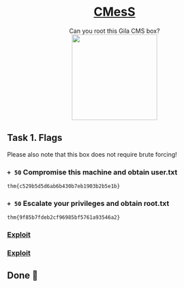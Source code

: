 # <div align="center">[CMesS](https://tryhackme.com/r/room/cmess)</div>
<div align="center">Can you root this Gila CMS box?</div>

<div align="center">
<img src="https://github.com/user-attachments/assets/a4d2fe83-d7b3-4719-a75d-a4990cd0506a" height="200"></img>
</div>

## Task 1. Flags

Please also note that this box does not require brute forcing!

### ```+ 50``` Compromise this machine and obtain user.txt
```
thm{c529b5d5d6ab6b430b7eb1903b2b5e1b}
```
### ```+ 50``` Escalate your privileges and obtain root.txt    
```
thm{9f85b7fdeb2cf96985bf5761a93546a2}
```

### [Exploit](https://gist.github.com/Esther7171/7caf692742cb6627b8ea335c0d2563a6)
### [Exploit](https://github.com/Esther7171/THM-Walkthroughs/blob/main/Room/CMesS/exploit.md)

## Done 🙂

